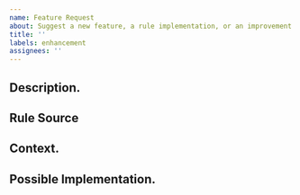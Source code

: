 ```yaml
---
name: Feature Request
about: Suggest a new feature, a rule implementation, or an improvement for this project.
title: ''
labels: enhancement
assignees: ''
---
```


<!--- Provide a general summary of the issue in the Title above. -->

<!--- Your issue may already be reported! Please search on the issue tracker before creating one. -->

## Description.

<!--- Provide a detailed description of the change or addition you are proposing. -->

## Rule Source

<!--- If you are requesting a rule implementation or change please indicate the book and page number. -->

## Context.

<!--- Why is this change important to you? How would you use it? -->
<!--- How can it benefit other users? -->

## Possible Implementation.

<!--- Not obligatory, but suggest an idea for implementing addition or change. -->
